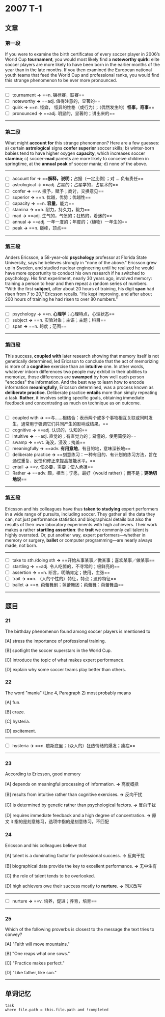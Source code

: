 # 2007 T-1

## 文章

### 第一段

If you were to examine the birth certificates of every soccer player in 2006’s World Cup **tournament**, you would most likely find a **noteworthy** **quirk**: elite soccer players are more likely to have been born in the earlier months of the year than in the late months. If you then examined the European national youth teams that feed the World Cup and professional ranks, you would find this strange phenomenon to be ever more pronounced.

---

- [ ] tournament **→** ==n. 锦标赛，联赛==
- [ ] noteworthy **→** ==adj. 值得注意的，显著的==
- [ ] quirk **→** ==n. 怪癖， 怪异的性格（或行为）；（偶然发生的）**怪事，奇事**==
- [ ] pronounced **→** ==adj. 明显的，显著的；讲出来的==

---

### 第二段

What might **account for** this strange phenomenon? Here are a few guesses: a) certain **astrological** signs **confer** **superior** soccer skills; b) winter-born babies tend to have higher oxygen **capacity**, which increases soccer **stamina**; c) soccer-**mad** parents are more likely to conceive children in springtime, at the **annual** **peak** of soccer mania; d) none of the above.

---

- [ ] account for **→** ==**解释，说明**；占据（一定比例）；对 ... 负有责任==
- [ ] astrological **→** ==adj. 占星的；占星学的，占星术的==
- [ ] confer **→** ==v. 授予，赋予；商讨，交换意见==
- [ ] superior **→** ==n. 优越，优势；优越性==
- [ ] capacity **→** ==n. **容量**，能力==
- [ ] stamina **→** ==n. 耐力，持久力，毅力==
- [ ] mad **→** ==adj. 生气的，气愤的；狂热的，着迷的==
- [ ] annual **→** ==adj. 一年一度的；年度的；（植物）一年生的==
- [ ] peak **→** ==n. 巅峰，顶点==

---

### 第三段

Anders Ericsson, a 58-year-old **psychology** professor at Florida State University, says he believes strongly in "none of the above." Ericsson grew up in Sweden, and studied nuclear engineering until he realized he would have more opportunity to conduct his own research if he switched to psychology. His first experiment, nearly 30 years ago, involved memory: training a person to hear and then repeat a random series of numbers. "With the first **subject**, after about 20 hours of training, his digit **span** had risen from 7 to 20," Ericsson recalls. "He kept improving, and after about 200 hours of training he had risen to over 80 numbers."

---

- [ ] psychology **→** ==n. **心理学**；心理特点，心理状态==
- [ ] subject **→** ==n. 实验对象；主语；主题；科目==
- [ ] span **→** ==n. 跨度；范围==

---

### 第四段

This success, **coupled with** later research showing that memory itself is not genetically determined, led Ericsson to conclude that the act of memorizing is more of a **cognitive** exercise than an **intuitive** one. In other words, whatever inborn differences two people may exhibit in their abilities to memorize, those differences are **swamped** by how well each person "encodes" the information. And the best way to learn how to encode information **meaningfully**, Ericsson determined, was a process known as **deliberate practice**. Deliberate practice **entails** more than simply repeating a task. **Rather**, it involves setting specific goals, obtaining immediate feedback and concentrating as much on technique as on outcome.

---

- [ ] coupled with **→** ==与......相结合：表示两个或多个事物相互关联或同时发生，通常用于强调它们共同产生的影响或结果。==
- [ ] cognitive **→** ==adj. 认识的，认知的==
- [ ] intuitive **→** ==adj. 直觉的；有直觉力的；易懂的，使用简便的==
- [ ] swamp **→** ==vt. 淹没，浸没；掩盖==
- [ ] meaningfully **→** ==adv. **有用意地**，有目的地，意味深长地==
- [ ] deliberate practice **→** ==刻意练习：一种有目的、有计划的练习方法，旨在通过重复、反馈和修正来提高技能水平。==
- [ ] entail **→** ==v. 使必要，需要；使人承担==
- [ ] Rather **→** ==adv. 颇，相当；宁愿，最好（would rather）；而不是；**更确切地说**==

---

### 第五段

Ericsson and his colleagues have thus **taken to studying** expert performers in a wide range of pursuits, including soccer. They gather all the data they can, not just performance statistics and biographical details but also the results of their own laboratory experiments with high achievers. Their work makes a rather **startling** **assertion**: the **trait** we commonly call talent is highly overrated. Or, put another way, expert performers—whether in memory or surgery, **ballet** or computer programming—are nearly always made, not born.

---

- [ ] take to sth./doing sth **→** ==开始从事某事／做某事；喜欢某事／做某事==
- [ ] startling **→** ==adj. 令人吃惊的，不寻常的；极鲜亮的==
- [ ] assertion **→** ==n. 断言，明确肯定；使用，主张==
- [ ] trait **→** ==n. （人的个性的）特征，特点；遗传特征==
- [ ] ballet **→** ==n. 芭蕾舞剧；芭蕾舞团；芭蕾舞；芭蕾舞曲==

---

## 题目

### 21

The birthday phenomenon found among soccer players is mentioned to 

[A] stress the importance of professional training.

[B] spotlight the soccer superstars in the World Cup.

[C] introduce the topic of what makes expert performance. 

[D] explain why some soccer teams play better than others.

### 22

The word "mania" (Line 4, Paragraph 2) most probably means
 
[A] fun.

[B] craze. 

[C] hysteria.

[D] excitement.

---

- [ ] hysteria **→** ==n. 歇斯底里；（众人的）狂热情绪的爆发；癔症==

---

### 23

According to Ericsson, good memory

[A] depends on meaningful processing of information. **→** 高度概括

[B] results from intuitive rather than cognitive exercises. **→** 反向干扰

[C] is determined by genetic rather than psychological factors. **→** 反向干扰

[D] requires immediate feedback and a high degree of concentration. **→** 原文 it 指的是刻意练习，选项中指的是刻意练习，不匹配

### 24

Ericsson and his colleagues believe that

[A] talent is a dominating factor for professional success. **→** 反向干扰

[B] biographical data provide the key to excellent performance.  **→** 无中生有

[C] the role of talent tends to be overlooked.

[D] high achievers owe their success mostly to **nurture**. **→** 同义改写

---

- [ ] nurture **→** ==v. 培养，促进；养育，培育==

---

### 25

Which of the following proverbs is closest to the message the text tries to convey?

[A] "Faith will move mountains."

[B] "One reaps what one sows." 

[C] "Practice makes perfect."

[D] "Like father, like son."

---

## 单词记忆

```dataview
task
where file.path = this.file.path and !completed
```